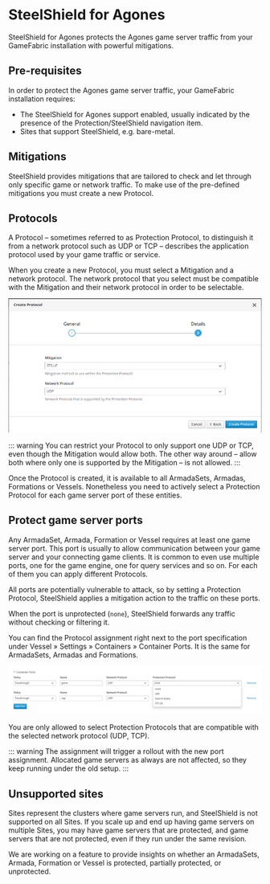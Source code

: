 # SteelShield for Agones

SteelShield for Agones protects the Agones game server traffic from your GameFabric installation
with powerful mitigations.

## Pre-requisites

In order to protect the Agones game server traffic, your GameFabric installation requires:

- The SteelShield for Agones support enabled, usually indicated by the presence of the Protection/SteelShield navigation item.
- Sites that support SteelShield, e.g. bare-metal.

## Mitigations

SteelShield provides mitigations that are tailored to check and let through only specific game or network traffic.
To make use of the pre-defined mitigations you must create a new Protocol.

## Protocols

A Protocol – sometimes referred to as Protection Protocol, to distinguish it from a 
network protocol such as UDP or TCP –
describes the application protocol used by your game traffic or service.

When you create a new Protocol, you must select a Mitigation and a network protocol.
The network protocol that you select must be compatible with the Mitigation and their network protocol in order to be selectable.

![create-protocol.png](images/create-protocol.png)

::: warning
You can restrict your Protocol to only support one UDP or TCP, even though the Mitigation would allow both.
The other way around – allow both where only one is supported by the Mitigation – is not allowed.
:::

Once the Protocol is created, it is available to all ArmadaSets, Armadas, Formations or Vessels.
Nonetheless you need to actively select a Protection Protocol for each game server port of these entities.

## Protect game server ports

Any ArmadaSet, Armada, Formation or Vessel requires at least one game server port. 
This port is usually to allow communication between your game server and your connecting game clients.
It is common to even use multiple ports, one for the game engine, one for query services and so on.
For each of them you can apply different Protocols.

All ports are potentially vulnerable to attack, so by setting a Protection Protocol,
SteelShield applies a mitigation action to the traffic on these ports.

When the port is unprotected (`none`), SteelShield forwards any traffic without checking or filtering it.

You can find the Protocol assignment right next to the port specification under 
Vessel » Settings » Containers » Container Ports. It is the same for ArmadaSets, Armadas and Formations.

![game-server-ports.png](images/game-server-ports.png)

You are only allowed to select Protection Protocols that are compatible with the selected network protocol (UDP, TCP).

::: warning
The assignment will trigger a rollout with the new port assignment.
Allocated game servers as always are not affected, so they keep running under the old setup.
:::

## Unsupported sites

Sites represent the clusters where game servers run, and SteelShield is not supported on all Sites. 
If you scale up and end up having game servers on multiple Sites, you may have game servers that are protected,
and game servers that are not protected, even if they run under the same revision.

We are working on a feature to provide insights on whether an ArmadaSets,
Armada, Formation or Vessel is protected, partially protected, or unprotected.
